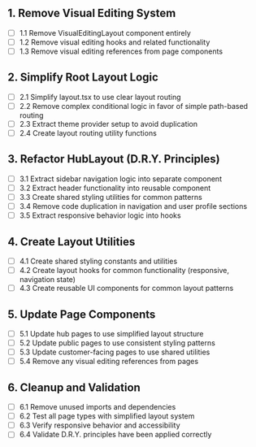 ## 1. Remove Visual Editing System
- [ ] 1.1 Remove VisualEditingLayout component entirely
- [ ] 1.2 Remove visual editing hooks and related functionality
- [ ] 1.3 Remove visual editing references from page components

## 2. Simplify Root Layout Logic
- [ ] 2.1 Simplify layout.tsx to use clear layout routing
- [ ] 2.2 Remove complex conditional logic in favor of simple path-based routing
- [ ] 2.3 Extract theme provider setup to avoid duplication
- [ ] 2.4 Create layout routing utility functions

## 3. Refactor HubLayout (D.R.Y. Principles)
- [ ] 3.1 Extract sidebar navigation logic into separate component
- [ ] 3.2 Extract header functionality into reusable component
- [ ] 3.3 Create shared styling utilities for common patterns
- [ ] 3.4 Remove code duplication in navigation and user profile sections
- [ ] 3.5 Extract responsive behavior logic into hooks

## 4. Create Layout Utilities
- [ ] 4.1 Create shared styling constants and utilities
- [ ] 4.2 Create layout hooks for common functionality (responsive, navigation state)
- [ ] 4.3 Create reusable UI components for common layout patterns

## 5. Update Page Components
- [ ] 5.1 Update hub pages to use simplified layout structure
- [ ] 5.2 Update public pages to use consistent styling patterns
- [ ] 5.3 Update customer-facing pages to use shared utilities
- [ ] 5.4 Remove any visual editing references from pages

## 6. Cleanup and Validation
- [ ] 6.1 Remove unused imports and dependencies
- [ ] 6.2 Test all page types with simplified layout system
- [ ] 6.3 Verify responsive behavior and accessibility
- [ ] 6.4 Validate D.R.Y. principles have been applied correctly